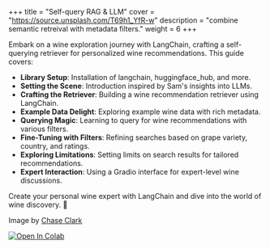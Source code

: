 
+++
title = "Self-query RAG & LLM"
cover = "https://source.unsplash.com/T69h1_YfR-w"
description = "combine semantic retreival with metadata filters."
weight = 6
+++

Embark on a wine exploration journey with LangChain, crafting a self-querying retriever for personalized wine recommendations. This guide covers:

- **Library Setup**: Installation of langchain, huggingface_hub, and more.
- **Setting the Scene**: Introduction inspired by Sam's insights into LLMs.
- **Crafting the Retriever**: Building a wine recommendation retriever using LangChain.
- **Example Data Delight**: Exploring example wine data with rich metadata.
- **Querying Magic**: Learning to query for wine recommendations with various filters.
- **Fine-Tuning with Filters**: Refining searches based on grape variety, country, and ratings.
- **Exploring Limitations**: Setting limits on search results for tailored recommendations.
- **Expert Interaction**: Using a Gradio interface for expert-level wine discussions.

Create your personal wine expert with LangChain and dive into the world of wine discovery. 🍷

Image by [Chase Clark](https://unsplash.com/photos/woman-using-gray-binoculars-T69h1_YfR-w)

[![Open In Colab](https://colab.research.google.com/assets/colab-badge.svg)](https://colab.research.google.com/github/rjuro/unistra-nlp2024/blob/main/notebooks/UNISTRA-06-SelfQuery-Retriever.ipynb.ipynb)


